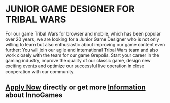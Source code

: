 <h1>JUNIOR GAME DESIGNER FOR TRIBAL WARS</h1>
For our game Tribal Wars for browser and mobile, which has been popular over 20 years, we are looking for a Junior Game Designer who is not only willing to learn but also enthusiastic about improving our game content even further:
You will join our agile and international Tribal Wars team and also work closely with the team for our game Grepolis. Start your career in the gaming industry, improve the quality of our classic game, design new exciting events and optimize our successful live operation in close cooperation with our community.


<h2><a href="https://jobs.eu.lever.co/innogames/120c9a09-2605-4a93-899e-3b6f5c76c95a/apply">Apply Now</a> directly or get more <a href="https://jobs.eu.lever.co/innogames/120c9a09-2605-4a93-899e-3b6f5c76c95a">Information</a> about InnoGames</h2>